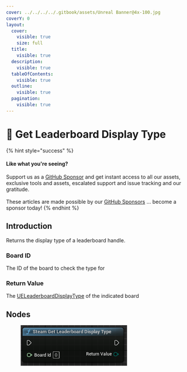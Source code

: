 ```yaml
---
cover: ../../../../.gitbook/assets/Unreal Banner@4x-100.jpg
coverY: 0
layout:
  cover:
    visible: true
    size: full
  title:
    visible: true
  description:
    visible: true
  tableOfContents:
    visible: true
  outline:
    visible: true
  pagination:
    visible: true
---
```


# 🔵 Get Leaderboard Display Type

{% hint style="success" %}
#### Like what you're seeing?

Support us as a [GitHub Sponsor](../../../../become-a-sponsor/) and get instant access to all our assets, exclusive tools and assets, escalated support and issue tracking and our gratitude.\
\
These articles are made possible by our [GitHub Sponsors](../../../../become-a-sponsor/) ... become a sponsor today!
{% endhint %}

## Introduction

Returns the display type of a leaderboard handle.

### Board ID

The ID of the board to check the type for

### Return Value

The [UELeaderboardDisplayType](../enumerators/ueleaderboarddisplaytype.md) of the indicated board

## Nodes

<figure><img src="../../../../.gitbook/assets/image (327).png" alt=""><figcaption></figcaption></figure>
